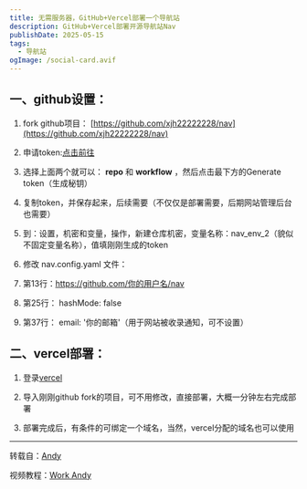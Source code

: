```yaml
---
title: 无需服务器，GitHub+Vercel部署一个导航站
description: GitHub+Vercel部署开源导航站Nav
publishDate: 2025-05-15
tags:
  - 导航站
ogImage: /social-card.avif
---
```

## 一、github设置：

1. fork github项目：
[https://github.com/xjh22222228/nav](https://github.com/xjh22222228/nav)

2. 申请token:[点击前往](https://github.com/settings/tokens/new)

3. 选择上面两个就可以： **repo** 和 **workflow** ，然后点击最下方的Generate token（生成秘钥）

4. 复制token，并保存起来，后续需要（不仅仅是部署需要，后期网站管理后台也需要）

5. 到：设置，机密和变量，操作，新建仓库机密，变量名称：nav_env_2（貌似不固定变量名称），值填刚刚生成的token

6. 修改 nav.config.yaml 文件：

7. 第13行：https://github.com/你的用户名/nav

8. 第25行：
hashMode: false

9. 第37行：
email: '你的邮箱'（用于网站被收录通知，可不设置）

## 二、vercel部署：

1. 登录[vercel](https://vercel.com/)

2. 导入刚刚github fork的项目，可不用修改，直接部署，大概一分钟左右完成部署

3. 部署完成后，有条件的可绑定一个域名，当然，vercel分配的域名也可以使用

---
转载自：[Andy](https://andytreasurebox.blogspot.com/2025/04/20250navgithubvercel.html)

视频教程：[Work Andy](https://www.youtube.com/watch?v=QhJoov-BLOM)


